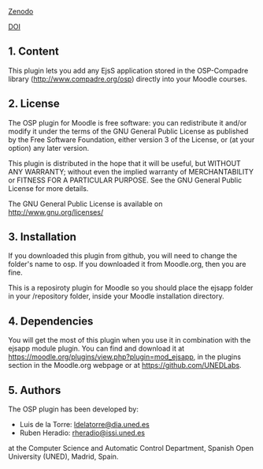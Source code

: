 [Zenodo](https://zenodo.org/badge/latestdoi/18948/UNEDLabs/moodle-repository_osp)

[DOI](10.5281/zenodo.33843)

## 1. Content

This plugin lets you add any EjsS application stored in the OSP-Compadre library (http://www.compadre.org/osp) directly
into your Moodle courses.

## 2. License

The OSP plugin for Moodle is free software: you can redistribute it and/or modify it under the terms of the GNU General
Public License as published by the Free Software Foundation, either version 3 of the License, or (at your option) any
later version.

This plugin is distributed in the hope that it will be useful, but WITHOUT ANY WARRANTY; without even the implied
warranty of MERCHANTABILITY or FITNESS FOR A PARTICULAR PURPOSE. See the GNU General Public License for more details.

The GNU General Public License is available on http://www.gnu.org/licenses/

## 3. Installation

If you downloaded this plugin from github, you will need to change the folder's name to osp. If you downloaded it from
Moodle.org, then you are fine.

This is a reposiroty plugin for Moodle so you should place the ejsapp folder in your /repository folder, inside your
Moodle installation directory.

## 4. Dependencies

You will get the most of this plugin when you use it in combination with the ejsapp module plugin. You can find and
download it at https://moodle.org/plugins/view.php?plugin=mod_ejsapp, in the plugins section in the Moodle.org webpage
or at https://github.com/UNEDLabs.

## 5. Authors

The OSP plugin has been developed by:
 - Luis de la Torre: ldelatorre@dia.uned.es
 - Ruben Heradio: rheradio@issi.uned.es

  at the Computer Science and Automatic Control Department, Spanish Open University (UNED), Madrid, Spain.
